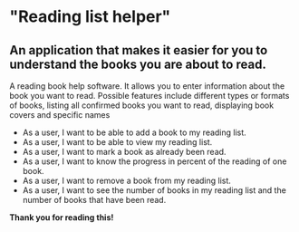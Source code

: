 # "Reading list helper"

## An application that makes it easier for you to understand the books you are about to read. 

A reading book help software. It allows you to enter information about the book you want to read. Possible features 
include different types or formats of books, listing all confirmed books you want to read, displaying book covers and 
specific names

- As a user, I want to be able to add a book to my reading list.
- As a user, I want to be able to view my reading list.
- As a user, I want to mark a book as already been read.
- As a user, I want to know the progress in percent of the reading of one book.
- As a user, I want to remove a book from my reading list.
- As a user, I want to see the number of books in my reading list and the number of books that have been read.

**Thank you for reading this!**